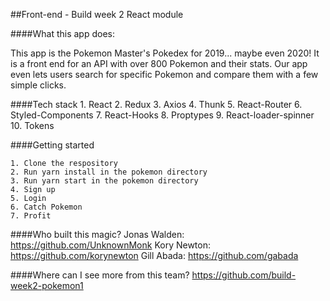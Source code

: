 ##Front-end - Build week 2 React module


####What this app does:

This app is the Pokemon Master's Pokedex for 2019... maybe even 2020! It is a front end for an API with over 800 Pokemon and their stats. Our app even lets users search for specific Pokemon and compare them with a few simple clicks.


####Tech stack
	1. React
	2. Redux
	3. Axios
	4. Thunk
	5. React-Router
	6. Styled-Components
	7. React-Hooks
	8. Proptypes
	9. React-loader-spinner
	10. Tokens

####Getting started

	1. Clone the respository
	2. Run yarn install in the pokemon directory
	3. Run yarn start in the pokemon directory
	4. Sign up
	5. Login
	6. Catch Pokemon
	7. Profit

####Who built this magic?
	Jonas Walden: https://github.com/UnknownMonk
	Kory Newton: https://github.com/korynewton
	Gill Abada: https://github.com/gabada

####Where can I see more from this team?
	https://github.com/build-week2-pokemon1